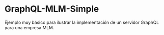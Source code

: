 # GraphQL-MLM-Simple
Ejemplo muy básico para ilustrar la implementación de un servidor GraphQL para una empresa MLM.
